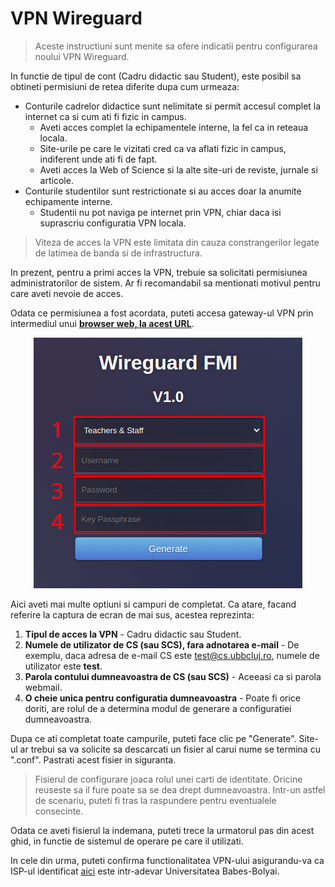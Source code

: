 # VPN Wireguard

> Aceste instructiuni sunt menite sa ofere indicatii pentru configurarea noului VPN Wireguard.

In functie de tipul de cont (Cadru didactic sau Student), este posibil sa obtineti permisiuni de retea diferite dupa cum urmeaza:

- Conturile cadrelor didactice sunt nelimitate si permit accesul complet la internet ca si cum ati fi fizic in campus.
	- Aveti acces complet la echipamentele interne, la fel ca in reteaua locala.
	- Site-urile pe care le vizitati cred ca va aflati fizic in campus, indiferent unde ati fi de fapt.
	- Aveti acces la Web of Science si la alte site-uri de reviste, jurnale si articole.
- Conturile studentilor sunt restrictionate si au acces doar la anumite echipamente interne.
	- Studentii nu pot naviga pe internet prin VPN, chiar daca isi suprascriu configuratia VPN locala.

> Viteza de acces la VPN este limitata din cauza constrangerilor legate de latimea de banda si de infrastructura.

In prezent, pentru a primi acces la VPN, trebuie sa solicitati permisiunea administratorilor de sistem. Ar fi recomandabil sa mentionati motivul pentru care aveti nevoie de acces.

Odata ce permisiunea a fost acordata, puteti accesa gateway-ul VPN prin intermediul unui **[browser web, la acest URL](https://www.cs.ubbcluj.ro/vpn)**.

<p>
	<center>
		<img src="assets/overview.png"/>
	</center>
</p>

Aici aveti mai multe optiuni si campuri de completat. Ca atare, facand referire la captura de ecran de mai sus, acestea reprezinta:

1. **Tipul de acces la VPN** - Cadru didactic sau Student.
2. **Numele de utilizator de CS (sau SCS), fara adnotarea e-mail** - De exemplu, daca adresa de e-mail CS este test@cs.ubbcluj.ro, numele de utilizator este **test**.
3. **Parola contului dumneavoastra de CS (sau SCS)** - Aceeasi ca si parola webmail.
4. **O cheie unica pentru configuratia dumneavoastra** - Poate fi orice doriti, are rolul de a determina modul de generare a configuratiei dumneavoastra.

Dupa ce ati completat toate campurile, puteti face clic pe "Generate". Site-ul ar trebui sa va solicite sa descarcati un fisier al carui nume se termina cu ".conf". Pastrati acest fisier in siguranta.

> Fisierul de configurare joaca rolul unei carti de identitate. Oricine reuseste sa il fure poate sa se dea drept dumneavoastra. Intr-un astfel de scenariu, puteti fi tras la raspundere pentru eventualele consecinte.

Odata ce aveti fisierul la indemana, puteti trece la urmatorul pas din acest ghid, in functie de sistemul de operare pe care il utilizati. 

In cele din urma, puteti confirma functionalitatea VPN-ului asigurandu-va ca ISP-ul identificat [aici](https://www.whatismyisp.com/) este intr-adevar Universitatea Babes-Bolyai.